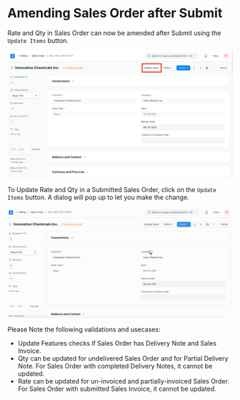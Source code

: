 
# Amending Sales Order after Submit



Rate and Qty in Sales Order can now be amended after Submit using the `Update Items` button.


![Update Items](/files/so-update-items.png)


To Update Rate and Qty in a Submitted Sales Order, click on the `Update Items` button. A dialog will pop up to let you make the change.


![Update Items](/files/so-update-items-rate-and-qty.gif)


Please Note the following validations and usecases:


* Update Features checks if Sales Order has Delivery Note and Sales Invoice.
* Qty can be updated for undelivered Sales Order and for Partial Delivery Note. For Sales Order with completed Delivery Notes, it cannot be updated.
* Rate can be updated for un-invoiced and partially-invoiced Sales Order. For Sales Order with submitted Sales Invoice, it cannot be updated.





